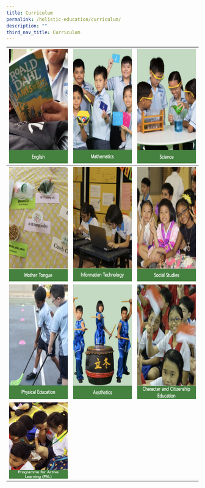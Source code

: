 ```yaml
---
title: Curriculum
permalink: /holistic-education/curriculum/
description: ""
third_nav_title: Curriculum
---
```

<table>
<thead>
  <tr>
    <th><a rel="noopener noreferrer" target="_blank" href="/holistic-education/curriculum/english-language"><img height="300" width="400" alt="English" src="/images/English.jpg">
    </a></th><th><a rel="noopener noreferrer" target="_blank" href="/holistic-education/curriculum/mathematics"><img height="300" width="400" alt="Mathematics" src="/images/Mathematics.jpg">
    </a></th><th><a rel="noopener noreferrer" target="_blank" href="/holistic-education/curriculum/science"><img height="300" width="400" alt="Science" src="/images/Science.jpg">
</a></th></tr></thead><tbody>
  <tr>
    <td><a rel="noopener noreferrer" target="_blank" href="/holistic-education/curriculum/mother-tongue"><img height="300" width="400" alt="Mother Tongue" src="/images/Mother%20Tongue.jpg">
    </a></td><td><a rel="noopener noreferrer" target="_blank" href="/holistic-education/curriculum/information-technology"><img height="300" width="400" alt="Information Technology" src="/images/Information%20Technology.jpg">
    </a></td><td><a rel="noopener noreferrer" target="_blank" href="/holistic-education/curriculum/social-studies"><img height="300" width="400" alt="Social Studies" src="/images/Social%20Studies.jpg">
  </a></td></tr><tr>
    <td><a rel="noopener noreferrer" target="_blank" href="/holistic-education/curriculum/physical-education"><img height="300" width="400" alt="Physical Education" src="/images/Physical%20Education.jpg">
    </a></td><td><a rel="noopener noreferrer" target="_blank" href="/holistic-education/curriculum/aesthetics"><img height="300" width="400" alt="Aesthetics" src="/images/Aesthetics.jpg">
    </a></td><td><a rel="noopener noreferrer" target="_blank" href="/holistic-education/curriculum/character-and-citizenship-education"><img height="300" width="400" alt="Character and Citizenship Education" src="/images/CCE.jpg">
  </a></td></tr><tr>
    <td><a rel="noopener noreferrer" target="_blank" href="/holistic-education/curriculum/programme-for-active-learning-pal"><img height="200" width="300" alt="Programme for Active Learning" src="/images/Programme%20for%20Active%20Learning.jpg"></a></td></tr></tbody></table>